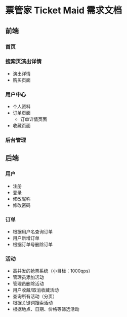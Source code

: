 # 票管家 Ticket Maid 需求文档

## 前端

### 首页

### 搜索页演出详情

- 演出详情
- 购买页面

### 用户中心

- 个人资料
- 订单页面
  - 订单详情页面
- 收藏页面

### 后台管理





## 后端

### 用户

- 注册
- 登录
- 修改昵称
- 修改密码

### 订单

- 根据用户名查询订单
- 用户新增订单
- 根据订单号删除订单

### 活动

- 高并发的抢票系统（小目标：1000qps）
- 管理员添加活动
- 管理员删除活动
- 用户收藏/取消收藏活动
- 查询所有活动（分页）
- 根据关键词搜索活动
- 根据地点、日期、价格等筛选活动

